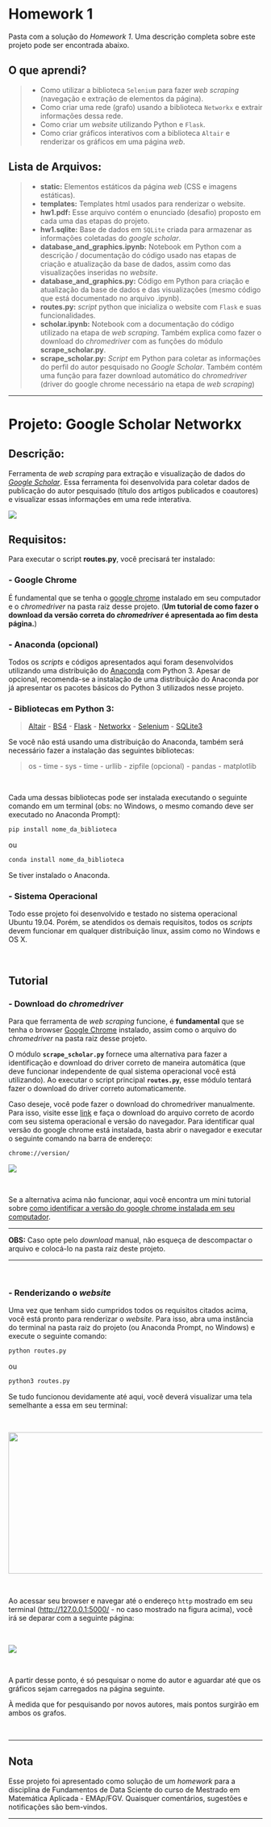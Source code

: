 # Homework 1

Pasta com a solução do *Homework 1*. Uma descrição completa sobre este projeto pode ser encontrada abaixo. 

## O que aprendi?

> - Como utilizar a biblioteca `Selenium` para fazer _web scraping_ (navegação e extração de elementos da página).
> - Como criar uma rede (grafo) usando a biblioteca `Networkx` e extrair informações dessa rede.
> - Como criar um _website_ utilizando Python e `Flask`.
> - Como criar gráficos interativos com a biblioteca `Altair` e renderizar os gráficos em uma página _web_.

## Lista de Arquivos:

> - **static:** Elementos estáticos da página *web* (CSS e imagens estáticas).
> - **templates:** Templates html usados para renderizar o website.
> - **hw1.pdf:** Esse arquivo contém o enunciado (desafio) proposto em cada uma das etapas do projeto. 
> - **hw1.sqlite:** Base de dados em `SQLite` criada para armazenar as informações coletadas do *google scholar*.
> - **database_and_graphics.ipynb:** Notebook em Python com a descrição / documentação do código usado nas etapas de criação e atualização da base de dados, assim como das visualizações inseridas no _website_.
> - **database_and_graphics.py:** Código em Python para criação e atualização da base de dados e das visualizações (mesmo código que está documentado no arquivo .ipynb).
> - **routes.py:** *script* python que inicializa o website com `Flask` e suas funcionalidades.
> - **scholar.ipynb:** Notebook com a documentação do código utilizado na etapa de *web scraping*. Também explica como fazer o download do _chromedriver_ com as funções do módulo **scrape_scholar.py**.
> - **scrape_scholar.py:** *Script* em Python para coletar as informações do perfil do autor pesquisado no *Google Scholar*. Também contém uma função para fazer download automático do *chromedriver* (driver do google chrome necessário na etapa de _web scraping_)

--------------------

# Projeto: Google Scholar Networkx

## Descrição:

Ferramenta de _web scraping_ para extração e visualização de dados do [*Google Scholar*](https://scholar.google.com.br/). Essa ferramenta foi desenvolvida para coletar dados de publicação do autor pesquisado (título dos artigos publicados e coautores) e visualizar essas informações em uma rede interativa. 

![](screenshot.png)

## Requisitos:

Para executar o script **routes.py**, você precisará ter instalado:

###  - Google Chrome

É fundamental que se tenha o [google chrome](https://www.google.com/intl/en-US/chrome/) instalado em seu computador e o *chromedriver* na pasta raiz desse projeto. (**Um tutorial de como fazer o download da versão correta do *chromedriver* é apresentada ao fim desta página.**)

### - Anaconda (opcional)

Todos os *scripts* e códigos apresentados aqui foram desenvolvidos utilizando uma distribuição do [Anaconda](https://www.anaconda.com/) com Python 3. Apesar de opcional, recomenda-se a instalação de uma distribuição do Anaconda por já apresentar os pacotes básicos do Python 3 utilizados nesse projeto.


### - Bibliotecas em Python 3:

> [Altair](https://altair-viz.github.io/)  -  [BS4](https://www.crummy.com/software/BeautifulSoup/bs4/doc/)  -  [Flask](https://palletsprojects.com/p/flask/)  - [Networkx](https://networkx.github.io/)  - [Selenium](https://selenium-python.readthedocs.io/)  - [SQLite3](https://docs.python.org/3/library/sqlite3.html)


Se você não está usando uma distribuição do Anaconda, também será necessário fazer a instalação das seguintes bibliotecas:


> os  -  time  -  sys  -  time  -  urllib  -  zipfile (opcional)  -  pandas  -  matplotlib
<br>

Cada uma dessas bibliotecas pode ser instalada executando o seguinte comando em um terminal (obs: no Windows, o mesmo comando deve ser executado no Anaconda Prompt):

```sh
pip install nome_da_biblioteca
``` 
ou 
```sh
conda install nome_da_biblioteca
```
Se tiver instalado o Anaconda.


### - Sistema Operacional

Todo esse projeto foi desenvolvido e testado no sistema operacional Ubuntu 19.04. Porém, se atendidos os demais requisitos, todos os *scripts* devem funcionar em qualquer distribuição linux, assim como no Windows e OS X. 

<br>

## Tutorial

### - Download do *chromedriver*

Para que ferramenta de _web scraping_ funcione, é **fundamental** que se tenha o browser [Google Chrome](https://www.google.com/intl/en-US/chrome/) instalado, assim como o arquivo do *chromedriver* na pasta raiz desse projeto. 

O módulo **`scrape_scholar.py`** fornece uma alternativa para fazer a identificação e download do driver correto de maneira automática (que deve funcionar independente de qual sistema operacional você está utilizando). Ao executar o script principal **`routes.py`**, esse módulo tentará fazer o download do driver correto automaticamente.

Caso deseje, você pode fazer o download do chromedriver manualmente. Para isso, visite esse [link](https://chromedriver.chromium.org/downloads) e faça o download do arquivo correto de acordo com seu sistema operacional e versão do navegador. Para identificar qual versão do google chrome está instalada, basta abrir o navegador e executar o seguinte comando na barra de endereço:

```sh
chrome://version/
```

![](screenshot_chrome.png)

<br>

Se a alternativa acima não funcionar, aqui você encontra um mini tutorial sobre [como identificar a versão do google chrome instalada em seu computador](https://support.chall.com/hc/en-us/articles/200336349-How-do-I-determine-what-version-of-Google-Chrome-I-m-using-).

--------------------
**OBS:** Caso opte pelo *download* manual, não esqueça de descompactar o arquivo e colocá-lo na pasta raiz deste projeto.

------------------
<br>

### - Renderizando o *website* 

Uma vez que tenham sido cumpridos todos os requisitos citados acima, você está pronto para renderizar o *website*. Para isso, abra uma instância do terminal na pasta raiz do projeto (ou Anaconda Prompt, no Windows) e execute o seguinte comando:

```sh
python routes.py
```
ou 

```sh
python3 routes.py
```

Se tudo funcionou devidamente até aqui, você deverá visualizar uma tela semelhante a essa em seu terminal: 

<br>

<p align="center">
<img style="textalign:center" src="screenshot_terminal.png" width="600" height="280">
</p>

<br>

Ao acessar seu browser e navegar até o endereço `http` mostrado em seu terminal (http://127.0.0.1:5000/ - no caso mostrado na figura acima), você irá se deparar com a seguinte página:

<br>

![](screenshot_home.png)

<br>

A partir desse ponto, é só pesquisar o nome do autor e aguardar até que os gráficos sejam carregados na página seguinte. 

À medida que for pesquisando por novos autores, mais pontos surgirão em ambos os grafos. 

<br>

----------------

## Nota

Esse projeto foi apresentado como solução de um *homework* para a disciplina de Fundamentos de Data Sciente do curso de Mestrado em Matemática Aplicada - EMAp/FGV. Quaisquer comentários, sugestões e notificações são bem-vindos.

----------------
